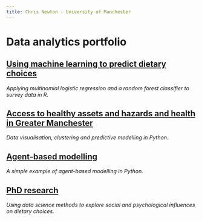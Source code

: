 ```yaml
---
title: Chris Newton - University of Manchester
---
```


# **Data analytics portfolio**

## [Using machine learning to predict dietary choices](https://github.com/ChrisDNewton/BSA2014/blob/master/Using%20Machine%20Learning%20to%20Predict%20Dietary%20Choices.ipynb)

  *Applying multinomial logistic regression and a random forest classifier to survey data in R.*


## [Access to healthy assets and hazards and health in Greater Manchester](https://github.com/ChrisDNewton/GreaterManchesterHealth/blob/master/Analysis%20of%20Indices%20of%20Multiple%20Deprivation%20and%20'Access%20to%20Healthy%20Assets%20and%20Hazards'%20Data%20in%20Greater%20Manchester%20(for%20GitHub).ipynb)

  *Data visualisation, clustering and predictive modelling in Python.*

## [Agent-based modelling](https://chrisdnewton.github.io/AgentBasedModelling)

  *A simple example of agent-based modelling in Python.*




## [PhD research](https://chrisdnewton.github.io/Research)

  *Using data science methods to explore social and psychological influences on dietary choices.*

